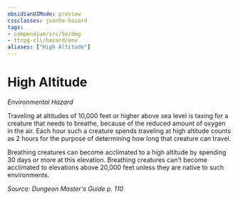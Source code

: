 ```yaml
---
obsidianUIMode: preview
cssclasses: json5e-hazard
tags:
- compendium/src/5e/dmg
- ttrpg-cli/hazard/env
aliases: ["High Altitude"]
---
```

# High Altitude
*Environmental Hazard*  

Traveling at altitudes of 10,000 feet or higher above sea level is taxing for a creature that needs to breathe, because of the reduced amount of oxygen in the air. Each hour such a creature spends traveling at high altitude counts as 2 hours for the purpose of determining how long that creature can travel.

Breathing creatures can become acclimated to a high altitude by spending 30 days or more at this elevation. Breathing creatures can't become acclimated to elevations above 20,000 feet unless they are native to such environments.

*Source: Dungeon Master's Guide p. 110*